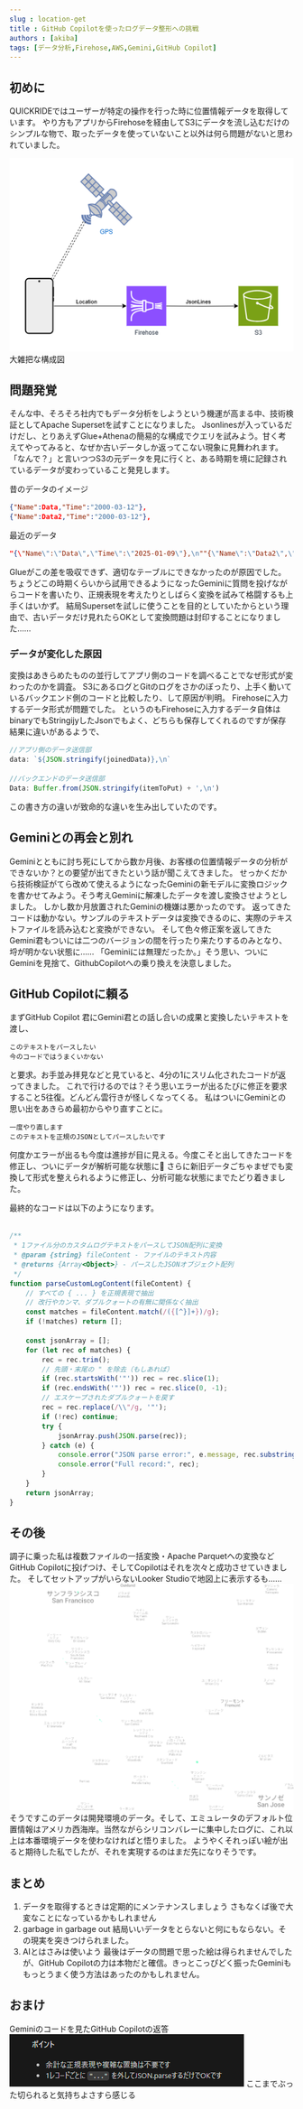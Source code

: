 ```yaml
---
slug : location-get
title : GitHub Copilotを使ったログデータ整形への挑戦
authors : [akiba]
tags: [データ分析,Firehose,AWS,Gemini,GitHub Copilot]
---
```


## 初めに

QUICKRIDEではユーザーが特定の操作を行った時に位置情報データを取得しています。
やり方もアプリからFirehoseを経由してS3にデータを流し込むだけのシンプルな物で、取ったデータを使っていないこと以外は何ら問題がないと思われていました。

![LocationData](./Location-Get-System.png "大雑把が過ぎる図")
大雑把な構成図

## 問題発覚

そんな中、そろそろ社内でもデータ分析をしようという機運が高まる中、技術検証としてApache Supersetを試すことになりました。
Jsonlinesが入っているだけだし、とりあえずGlue+Athenaの簡易的な構成でクエリを試みよう。甘く考えてやってみると、なぜか古いデータしか返ってこない現象に見舞われます。
「なんで？」と言いつつS3の元データを見に行くと、ある時期を境に記録されているデータが変わっていること発見します。

昔のデータのイメージ

```Json
{"Name":Data,"Time":"2000-03-12"},
{"Name":Data2,"Time":"2000-03-12"},
```

最近のデータ

```Json
"{\"Name\":\"Data\",\"Time\":\"2025-01-09\"},\n""{\"Name\":\"Data2\",\"Time\":\"2025-01-09\"},\n"
```

Glueがこの差を吸収できず、適切なテーブルにできなかったのが原因でした。
ちょうどこの時期くらいから試用できるようになったGeminiに質問を投げながらコードを書いたり、正規表現を考えたりとしばらく変換を試みて格闘するも上手くはいかず。
結局Supersetを試しに使うことを目的としていたからという理由で、古いデータだけ見れたらOKとして変換問題は封印することになりました……

### データが変化した原因

変換はあきらめたものの並行してアプリ側のコードを調べることでなぜ形式が変わったのかを調査。
S3にあるログとGitのログをさかのぼったり、上手く動いているバックエンド側のコードと比較したり、して原因が判明。
Firehoseに入力するデータ形式が問題でした。
というのもFirehoseに入力するデータ自体はbinaryでもStringijyしたJsonでもよく、どちらも保存してくれるのですが保存結果に違いがあるようで、

```JavaScript
//アプリ側のデータ送信部
data: `${JSON.stringify(joinedData)},\n`

//バックエンドのデータ送信部
Data: Buffer.from(JSON.stringify(itemToPut) + ',\n') 

```

この書き方の違いが致命的な違いを生み出していたのです。

## Geminiとの再会と別れ

Geminiとともに討ち死にしてから数か月後、お客様の位置情報データの分析ができないか？との要望が出てきたという話が聞こえてきました。
せっかくだから技術検証がてら改めて使えるようになったGeminiの新モデルに変換ロジックを書かせてみよう。そう考えGeminiに解凍したデータを渡し変換させようとしました。
しかし数か月放置されたGeminiの機嫌は悪かったのです。
返ってきたコードは動かない。サンプルのテキストデータは変換できるのに、実際のテキストファイルを読み込むと変換ができない。
そして色々修正案を返してきたGemini君もついには二つのバージョンの間を行ったり来たりするのみとなり、埒が明かない状態に……
「Geminiには無理だったか。」そう思い、ついにGeminiを見捨て、GithubCopilotへの乗り換えを決意しました。

## GitHub Copilotに頼る

まずGitHub Copilot 君にGemini君との話し合いの成果と変換したいテキストを渡し、

```
このテキストをパースしたい
今のコードではうまくいかない
```

と要求。お手並み拝見などと見ていると、4分の1にスリム化されたコードが返ってきました。
これで行けるのでは？そう思いエラーが出るたびに修正を要求すること5往復。どんどん雲行きが怪しくなってくる。
私はついにGeminiとの思い出をあきらめ最初からやり直すことに。

```
一度やり直します
このテキストを正規のJSONとしてパースしたいです
```

何度かエラーが出るも今度は進捗が目に見える。今度こそと出してきたコードを修正し、ついにデータが解析可能な状態に🎉
さらに新旧データごちゃまぜでも変換して形式を整えられるように修正し、分析可能な状態にまでたどり着きました。

最終的なコードは以下のようになります。

```JavaScript

/**
 * 1ファイル分のカスタムログテキストをパースしてJSON配列に変換
 * @param {string} fileContent - ファイルのテキスト内容
 * @returns {Array<Object>} - パースしたJSONオブジェクト配列
 */
function parseCustomLogContent(fileContent) {
    // すべての { ... } を正規表現で抽出
    // 改行やカンマ、ダブルクォートの有無に関係なく抽出
    const matches = fileContent.match(/({[^}]+})/g);
    if (!matches) return [];

    const jsonArray = [];
    for (let rec of matches) {
        rec = rec.trim();
        // 先頭・末尾の " を除去（もしあれば）
        if (rec.startsWith('"')) rec = rec.slice(1);
        if (rec.endsWith('"')) rec = rec.slice(0, -1);
        // エスケープされたダブルクォートを戻す
        rec = rec.replace(/\\"/g, '"');
        if (!rec) continue;
        try {
            jsonArray.push(JSON.parse(rec));
        } catch (e) {
            console.error("JSON parse error:", e.message, rec.substring(0, 100));
            console.error("Full record:", rec);
        }
    }
    return jsonArray;
}
```

## その後

調子に乗った私は複数ファイルの一括変換・Apache Parquetへの変換などGitHub Copilotに投げつけ、そしてCopilotはそれを次々と成功させていきました。
そしてセットアップがいらないLooker Studioで地図上に表示するも……
![アメリカにいる](./In-America!.png "アメリカにいる！")
そうですこのデータは開発環境のデータ。そして、エミュレータのデフォルト位置情報はアメリカ西海岸。当然ながらシリコンバレーに集中したログに、これ以上は本番環境データを使わなければと悟りました。
ようやくそれっぽい絵が出ると期待した私でしたが、それを実現するのはまだ先になりそうです。

## まとめ

1. データを取得するときは定期的にメンテナンスしましょう
さもなくば後で大変なことになっているかもしれません
2. garbage in garbage out
結局いいデータをとらないと何にもならない。その現実を突きつけられました。
3. AIとはさみは使いよう
最後はデータの問題で思った絵は得られませんでしたが、GitHub Copilotの力は本物だと確信。きっとこっぴどく振ったGeminiももっとうまく使う方法はあったのかもしれません。

## おまけ

Geminiのコードを見たGitHub Copilotの返答
![切れ味が鋭い](./Answer-Of-GitHubCopilot.png "真っ二つ")
ここまでぶった切られると気持ちよさすら感じる
